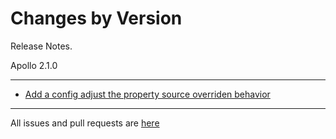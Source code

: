 Changes by Version
==================
Release Notes.

Apollo 2.1.0

------------------
* [Add a config adjust the property source overriden behavior](https://github.com/apolloconfig/apollo/pull/4377)
------------------
All issues and pull requests are [here](https://github.com/apolloconfig/apollo/milestone/11?closed=1)
